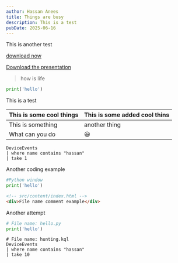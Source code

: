 ```yaml
---
author: Hassan Anees
title: Things are busy
description: This is a test
pubDate: 2025-06-16
---
```

This is another test

[download now](/text.txt)

[Download the presentation](/documents/datalabeling.pdf)

> how is life

```python
print('hello')
```

This is a test

| This is some cool things | This is some added cool thins |
| --- | --- |
| This is something | another thing |
| What can you do | 😃  |

```kql
DeviceEvents
| where name contains "hassan"
| take 1 
```

Another coding example

```python
#Python window
print('hello')
```

```html
<!-- src/content/index.html -->
<div>File name comment example</div>
```

Another attempt

```python
# File name: hello.py
print('hello')
```

```kql
# File name: hunting.kql
DeviceEvents
| where name contains "hassan"
| take 10
```